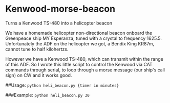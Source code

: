 # Kenwood-morse-beacon
Turns a Kenwood TS-480 into a helicopter beacon

We have a homemade helicopter non-directional beacon onboard the Greenpeace ship MY Esperanza, tuned with a crystal to frequency 1625.5. Unfortunately the ADF on the helicopter we got, a Bendix King KR87m, cannot tune to half kilohertzs.

However we have a Kenwood TS-480, which can transmit within the range of this ADF. So I wrote this little script to control the Kenwood via CAT commands through serial, to loop through a morse message (our ship's call sign) on CW and it works good.

##Usage:
```python heli_beacon.py {timer in minutes}```

###Example: 
```python heli_beacon.py 30```

